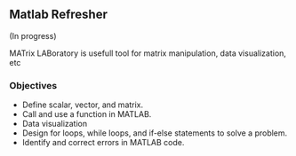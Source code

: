 ## Matlab Refresher
(In progress)

MATrix LABoratory is usefull tool for matrix manipulation, data visualization, etc

### Objectives

- Define scalar, vector, and matrix.
- Call and use a function in MATLAB.
- Data visualization
- Design for loops, while loops, and if-else statements to solve a problem.
- Identify and correct errors in MATLAB code.